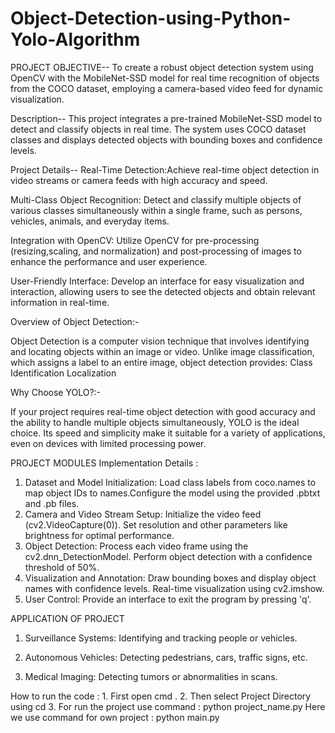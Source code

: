 # Object-Detection-using-Python-Yolo-Algorithm
PROJECT OBJECTIVE--
To create a robust object detection system using OpenCV with the MobileNet-SSD  model for real time recognition of objects from the COCO dataset, employing a  camera-based video feed for dynamic visualization.

Description--
This project integrates a pre-trained  MobileNet-SSD model to detect and  classify objects in real time. The system  uses COCO dataset classes and displays  detected objects with bounding boxes and confidence levels.

Project Details--
Real-Time Detection:Achieve real-time object detection in video streams or camera feeds with high accuracy and speed.

Multi-Class Object Recognition:  Detect and classify multiple objects of  various classes simultaneously within a single frame, such as persons,  vehicles, animals, and everyday items.

Integration with OpenCV:  Utilize OpenCV for pre-processing (resizing,scaling, and normalization) and post-processing of images to enhance the performance and user experience.

User-Friendly Interface: Develop an interface for easy visualization and  interaction, allowing users to see the detected objects and obtain relevant information in real-time.

Overview of Object Detection:-

Object Detection is a computer vision technique that involves identifying and  locating objects within an image or video. Unlike image classification, which assigns a label to an entire image, object detection provides:
Class Identification
Localization

Why Choose YOLO?:-

If your project requires real-time object detection with good accuracy and the ability to handle multiple objects simultaneously, YOLO is the ideal choice. Its speed and simplicity make it suitable for a variety of applications, even on devices with limited processing power.

PROJECT MODULES 
Implementation Details :

1. Dataset and Model Initialization:  Load class labels from coco.names to map object IDs to names.Configure the model using the provided .pbtxt and .pb files.
2. Camera and Video Stream Setup: Initialize the video feed (cv2.VideoCapture(0)). Set resolution and other parameters like brightness for optimal  performance.
3. Object Detection: Process each video frame using the cv2.dnn_DetectionModel. Perform object detection with a confidence threshold of 50%.
4. Visualization and Annotation: Draw bounding boxes and display object names with confidence levels. Real-time visualization using cv2.imshow.
5. User Control: Provide an interface to exit the program by pressing 'q'.
   

APPLICATION OF PROJECT  
1. Surveillance Systems: Identifying and tracking people or vehicles.

2. Autonomous Vehicles: Detecting pedestrians, cars, traffic signs, etc.

3. Medical Imaging: Detecting tumors or abnormalities in scans.


How to run the code :
      1. First open cmd . 
       2. Then select Project Directory  using cd
       3. For run the project use command :
	python project_name.py
          Here we use command for own project :
	python main.py










 




